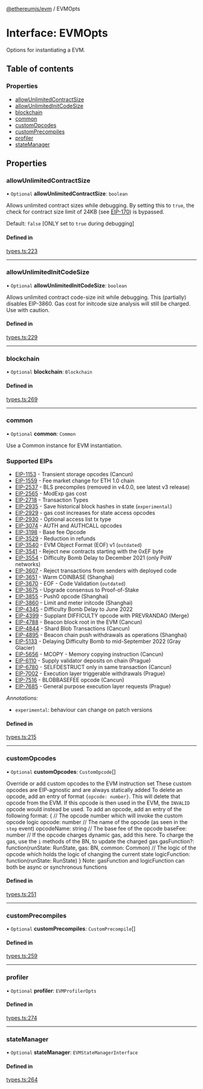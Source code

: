 [@ethereumjs/evm](../README.md) / EVMOpts

# Interface: EVMOpts

Options for instantiating a EVM.

## Table of contents

### Properties

- [allowUnlimitedContractSize](EVMOpts.md#allowunlimitedcontractsize)
- [allowUnlimitedInitCodeSize](EVMOpts.md#allowunlimitedinitcodesize)
- [blockchain](EVMOpts.md#blockchain)
- [common](EVMOpts.md#common)
- [customOpcodes](EVMOpts.md#customopcodes)
- [customPrecompiles](EVMOpts.md#customprecompiles)
- [profiler](EVMOpts.md#profiler)
- [stateManager](EVMOpts.md#statemanager)

## Properties

### allowUnlimitedContractSize

• `Optional` **allowUnlimitedContractSize**: `boolean`

Allows unlimited contract sizes while debugging. By setting this to `true`, the check for
contract size limit of 24KB (see [EIP-170](https://git.io/vxZkK)) is bypassed.

Default: `false` [ONLY set to `true` during debugging]

#### Defined in

[types.ts:223](https://github.com/ethereumjs/ethereumjs-monorepo/blob/master/packages/evm/src/types.ts#L223)

___

### allowUnlimitedInitCodeSize

• `Optional` **allowUnlimitedInitCodeSize**: `boolean`

Allows unlimited contract code-size init while debugging. This (partially) disables EIP-3860.
Gas cost for initcode size analysis will still be charged. Use with caution.

#### Defined in

[types.ts:229](https://github.com/ethereumjs/ethereumjs-monorepo/blob/master/packages/evm/src/types.ts#L229)

___

### blockchain

• `Optional` **blockchain**: `Blockchain`

#### Defined in

[types.ts:269](https://github.com/ethereumjs/ethereumjs-monorepo/blob/master/packages/evm/src/types.ts#L269)

___

### common

• `Optional` **common**: `Common`

Use a Common instance for EVM instantiation.

### Supported EIPs

- [EIP-1153](https://eips.ethereum.org/EIPS/eip-1153) - Transient storage opcodes (Cancun)
- [EIP-1559](https://eips.ethereum.org/EIPS/eip-1559) - Fee market change for ETH 1.0 chain
- [EIP-2537](https://eips.ethereum.org/EIPS/eip-2537) - BLS precompiles (removed in v4.0.0, see latest v3 release)
- [EIP-2565](https://eips.ethereum.org/EIPS/eip-2565) - ModExp gas cost
- [EIP-2718](https://eips.ethereum.org/EIPS/eip-2565) - Transaction Types
- [EIP-2935](https://eips.ethereum.org/EIPS/eip-2935) - Save historical block hashes in state (`experimental`)
- [EIP-2929](https://eips.ethereum.org/EIPS/eip-2929) - gas cost increases for state access opcodes
- [EIP-2930](https://eips.ethereum.org/EIPS/eip-2930) - Optional access list tx type
- [EIP-3074](https://eips.ethereum.org/EIPS/eip-3074) - AUTH and AUTHCALL opcodes
- [EIP-3198](https://eips.ethereum.org/EIPS/eip-3198) - Base fee Opcode
- [EIP-3529](https://eips.ethereum.org/EIPS/eip-3529) - Reduction in refunds
- [EIP-3540](https://eips.ethereum.org/EIPS/eip-3541) - EVM Object Format (EOF) v1 (`outdated`)
- [EIP-3541](https://eips.ethereum.org/EIPS/eip-3541) - Reject new contracts starting with the 0xEF byte
- [EIP-3554](https://eips.ethereum.org/EIPS/eip-3554) - Difficulty Bomb Delay to December 2021 (only PoW networks)
- [EIP-3607](https://eips.ethereum.org/EIPS/eip-3607) - Reject transactions from senders with deployed code
- [EIP-3651](https://eips.ethereum.org/EIPS/eip-3651) - Warm COINBASE (Shanghai)
- [EIP-3670](https://eips.ethereum.org/EIPS/eip-3670) - EOF - Code Validation (`outdated`)
- [EIP-3675](https://eips.ethereum.org/EIPS/eip-3675) - Upgrade consensus to Proof-of-Stake
- [EIP-3855](https://eips.ethereum.org/EIPS/eip-3855) - Push0 opcode (Shanghai)
- [EIP-3860](https://eips.ethereum.org/EIPS/eip-3860) - Limit and meter initcode (Shanghai)
- [EIP-4345](https://eips.ethereum.org/EIPS/eip-4345) - Difficulty Bomb Delay to June 2022
- [EIP-4399](https://eips.ethereum.org/EIPS/eip-4399) - Supplant DIFFICULTY opcode with PREVRANDAO (Merge)
- [EIP-4788](https://eips.ethereum.org/EIPS/eip-4788) - Beacon block root in the EVM (Cancun)
- [EIP-4844](https://eips.ethereum.org/EIPS/eip-4844) - Shard Blob Transactions (Cancun)
- [EIP-4895](https://eips.ethereum.org/EIPS/eip-4895) - Beacon chain push withdrawals as operations (Shanghai)
- [EIP-5133](https://eips.ethereum.org/EIPS/eip-5133) - Delaying Difficulty Bomb to mid-September 2022 (Gray Glacier)
- [EIP-5656](https://eips.ethereum.org/EIPS/eip-5656) - MCOPY - Memory copying instruction (Cancun)
- [EIP-6110](https://eips.ethereum.org/EIPS/eip-5656) - Supply validator deposits on chain (Prague)
- [EIP-6780](https://eips.ethereum.org/EIPS/eip-6780) - SELFDESTRUCT only in same transaction (Cancun)
- [EIP-7002](https://eips.ethereum.org/EIPS/eip-7002) - Execution layer triggerable withdrawals (Prague)
- [EIP-7516](https://eips.ethereum.org/EIPS/eip-7516) - BLOBBASEFEE opcode (Cancun)
- [EIP-7685](https://eips.ethereum.org/EIPS/eip-7685) - General purpose execution layer requests (Prague)

*Annotations:*

- `experimental`: behaviour can change on patch versions

#### Defined in

[types.ts:215](https://github.com/ethereumjs/ethereumjs-monorepo/blob/master/packages/evm/src/types.ts#L215)

___

### customOpcodes

• `Optional` **customOpcodes**: `CustomOpcode`[]

Override or add custom opcodes to the EVM instruction set
These custom opcodes are EIP-agnostic and are always statically added
To delete an opcode, add an entry of format `{opcode: number}`. This will delete that opcode from the EVM.
If this opcode is then used in the EVM, the `INVALID` opcode would instead be used.
To add an opcode, add an entry of the following format:
{
   // The opcode number which will invoke the custom opcode logic
   opcode: number
   // The name of the opcode (as seen in the `step` event)
   opcodeName: string
   // The base fee of the opcode
   baseFee: number
   // If the opcode charges dynamic gas, add this here. To charge the gas, use the `i` methods of the BN, to update the charged gas
   gasFunction?: function(runState: RunState, gas: BN, common: Common)
   // The logic of the opcode which holds the logic of changing the current state
   logicFunction: function(runState: RunState)
}
Note: gasFunction and logicFunction can both be async or synchronous functions

#### Defined in

[types.ts:251](https://github.com/ethereumjs/ethereumjs-monorepo/blob/master/packages/evm/src/types.ts#L251)

___

### customPrecompiles

• `Optional` **customPrecompiles**: `CustomPrecompile`[]

#### Defined in

[types.ts:259](https://github.com/ethereumjs/ethereumjs-monorepo/blob/master/packages/evm/src/types.ts#L259)

___

### profiler

• `Optional` **profiler**: `EVMProfilerOpts`

#### Defined in

[types.ts:274](https://github.com/ethereumjs/ethereumjs-monorepo/blob/master/packages/evm/src/types.ts#L274)

___

### stateManager

• `Optional` **stateManager**: `EVMStateManagerInterface`

#### Defined in

[types.ts:264](https://github.com/ethereumjs/ethereumjs-monorepo/blob/master/packages/evm/src/types.ts#L264)
